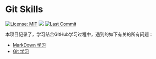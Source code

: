 # Git Skills

[![License: MIT](https://img.shields.io/badge/License-MIT-yellow.svg)](https://opensource.org/licenses/MIT) ![](https://img.shields.io/badge/hongtao45-green) [![Last Commit](https://img.shields.io/github/last-commit/hongtao45/Git-MarkDown-Skills/master?label=&style=plastic)](https://github.com/hongtao45/Git-MarkDown-Skills/commits "Commit History")


本项目记录了，学习结合GitHub学习过程中，遇到的如下有关的所有问题：

- [MarkDown 学习](./markdown学习.md)
- [Git 学习](./Git学习.md)
